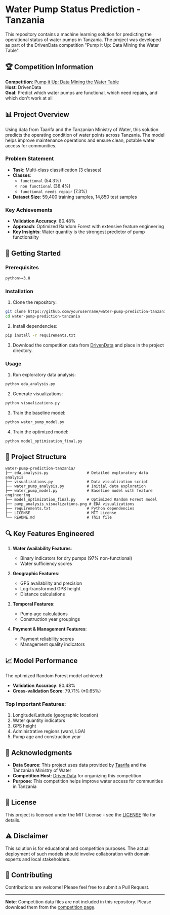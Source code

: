 # Water Pump Status Prediction - Tanzania

This repository contains a machine learning solution for predicting the operational status of water pumps in Tanzania. The project was developed as part of the DrivenData competition "Pump it Up: Data Mining the Water Table".

## 🏆 Competition Information

**Competition**: [Pump it Up: Data Mining the Water Table](https://www.drivendata.org/competitions/7/pump-it-up-data-mining-the-water-table/)  
**Host**: DrivenData  
**Goal**: Predict which water pumps are functional, which need repairs, and which don't work at all

## 📊 Project Overview

Using data from Taarifa and the Tanzanian Ministry of Water, this solution predicts the operating condition of water points across Tanzania. The model helps improve maintenance operations and ensure clean, potable water access for communities.

### Problem Statement
- **Task**: Multi-class classification (3 classes)
- **Classes**: 
  - `functional` (54.3%)
  - `non functional` (38.4%)
  - `functional needs repair` (7.3%)
- **Dataset Size**: 59,400 training samples, 14,850 test samples

### Key Achievements
- **Validation Accuracy**: 80.48%
- **Approach**: Optimized Random Forest with extensive feature engineering
- **Key Insights**: Water quantity is the strongest predictor of pump functionality

## 🚀 Getting Started

### Prerequisites
```bash
python>=3.8
```

### Installation
1. Clone the repository:
```bash
git clone https://github.com/yourusername/water-pump-prediction-tanzania.git
cd water-pump-prediction-tanzania
```

2. Install dependencies:
```bash
pip install -r requirements.txt
```

3. Download the competition data from [DrivenData](https://www.drivendata.org/competitions/7/pump-it-up-data-mining-the-water-table/data/) and place in the project directory.

### Usage
1. Run exploratory data analysis:
```bash
python eda_analysis.py
```

2. Generate visualizations:
```bash
python visualizations.py
```

3. Train the baseline model:
```bash
python water_pump_model.py
```

4. Train the optimized model:
```bash
python model_optimization_final.py
```

## 📁 Project Structure
```
water-pump-prediction-tanzania/
├── eda_analysis.py                 # Detailed exploratory data analysis
├── visualizations.py               # Data visualization script
├── water_pump_analysis.py          # Initial data exploration
├── water_pump_model.py             # Baseline model with feature engineering
├── model_optimization_final.py     # Optimized Random Forest model
├── pump_analysis_visualizations.png # EDA visualizations
├── requirements.txt                # Python dependencies
├── LICENSE                         # MIT License
└── README.md                       # This file
```

## 🔍 Key Features Engineered

1. **Water Availability Features**:
   - Binary indicators for dry pumps (97% non-functional)
   - Water sufficiency scores

2. **Geographic Features**:
   - GPS availability and precision
   - Log-transformed GPS height
   - Distance calculations

3. **Temporal Features**:
   - Pump age calculations
   - Construction year groupings

4. **Payment & Management Features**:
   - Payment reliability scores
   - Management quality indicators

## 📈 Model Performance

The optimized Random Forest model achieved:
- **Validation Accuracy**: 80.48%
- **Cross-validation Score**: 79.71% (±0.65%)

### Top Important Features:
1. Longitude/Latitude (geographic location)
2. Water quantity indicators
3. GPS height
4. Administrative regions (ward, LGA)
5. Pump age and construction year

## 🙏 Acknowledgments

- **Data Source**: This project uses data provided by [Taarifa](http://taarifa.org/) and the Tanzanian Ministry of Water
- **Competition Host**: [DrivenData](https://www.drivendata.org/) for organizing this competition
- **Purpose**: This competition helps improve water access for communities in Tanzania

## 📄 License

This project is licensed under the MIT License - see the [LICENSE](LICENSE) file for details.

## ⚠️ Disclaimer

This solution is for educational and competition purposes. The actual deployment of such models should involve collaboration with domain experts and local stakeholders.

## 🤝 Contributing

Contributions are welcome! Please feel free to submit a Pull Request.

---

**Note**: Competition data files are not included in this repository. Please download them from the [competition page](https://www.drivendata.org/competitions/7/pump-it-up-data-mining-the-water-table/data/).